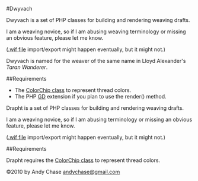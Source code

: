 #Dwyvach

Dwyvach is a set of PHP classes for building and rendering weaving drafts.

I am a weaving novice, so if I am abusing weaving terminology or missing an
obvious feature, please let me know.

\([.wif file](http://www.mhsoft.com/wif/wif.html) import/export might happen eventually, but it might not.\)

Dwyvach is named for the weaver of the same name in Lloyd Alexander's *Taran Wanderer*.

##Requirements

* The [ColorChip class](https://github.com/usonian/ColorChip/archives/1.1) to represent thread colors.
* The PHP [GD](http://php.net/gd) extension if you plan to use the render() method.

Drapht is a set of PHP classes for building and rendering weaving drafts.

I am a weaving novice, so if I am abusing terminology or missing an obvious
feature, please let me know.

\([.wif file](http://www.mhsoft.com/wif/wif.html) import/export might happen eventually, but it might not.\)

##Requirements

Drapht requires the [ColorChip class](https://github.com/usonian/ColorChip/archives/1.1) to represent thread colors.

©2010 by Andy Chase <andychase@gmail.com>